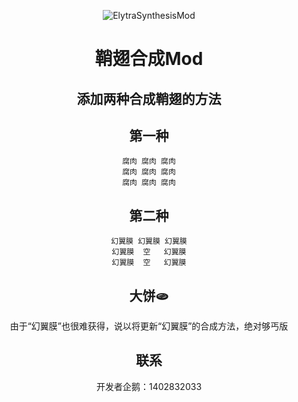 <div align="center">

![ElytraSynthesisMod](https://socialify.git.ci/StarXinXin/ElytraSynthesisMod/image?description=1&descriptionEditable=%E4%B8%80%E6%AC%BE%E5%90%88%E6%88%90%E9%9E%98%E7%BF%85%E7%9A%84Fabric%E6%A8%A1%E7%BB%84&forks=1&issues=1&language=1&name=1&owner=1&pulls=1&stargazers=1&theme=Light)

# 鞘翅合成Mod
## 添加两种合成鞘翅的方法
## 第一种
```
腐肉 腐肉 腐肉
腐肉 腐肉 腐肉
腐肉 腐肉 腐肉
```
## 第二种
```
幻翼膜 幻翼膜 幻翼膜
幻翼膜  空   幻翼膜
幻翼膜  空   幻翼膜
```

## 大饼🫓
由于“幻翼膜”也很难获得，说以将更新“幻翼膜”的合成方法，绝对够丐版

## 联系
开发者企鹅：1402832033
</div>